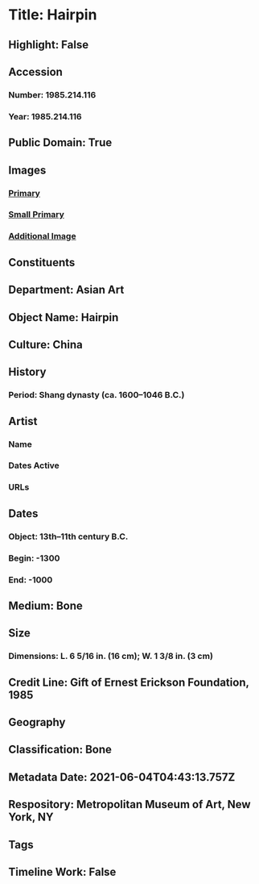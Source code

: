 # Title: Hairpin
## Highlight: False
## Accession
### Number: 1985.214.116
### Year: 1985.214.116
## Public Domain: True
## Images
### [Primary](https://images.metmuseum.org/CRDImages/as/original/1985_214_116_238603.jpg)
### [Small Primary](https://images.metmuseum.org/CRDImages/as/web-large/1985_214_116_238603.jpg)
### [Additional Image](https://images.metmuseum.org/CRDImages/as/original/1985_214_116_d.jpg)
## Constituents
## Department: Asian Art
## Object Name: Hairpin
## Culture: China
## History
### Period: Shang dynasty (ca. 1600–1046 B.C.)
## Artist
### Name
### Dates Active
### URLs
## Dates
### Object: 13th–11th century B.C.
### Begin: -1300
### End: -1000
## Medium: Bone
## Size
### Dimensions: L. 6 5/16 in. (16 cm); W. 1 3/8 in. (3 cm)
## Credit Line: Gift of Ernest Erickson Foundation, 1985
## Geography
## Classification: Bone
## Metadata Date: 2021-06-04T04:43:13.757Z
## Respository: Metropolitan Museum of Art, New York, NY
## Tags
## Timeline Work: False